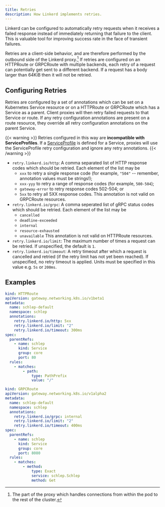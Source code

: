 ```yaml
---
title: Retries
description: How Linkerd implements retries.
---
```


Linkerd can be configured to automatically retry requests when it receives a
failed response instead of immediately returning that failure to the client.
This is valuable tool for improving success rate in the face of transient
failures.

Retries are a client-side behavior, and are therefore performed by the
outbound side of the Linkerd proxy.[^1] If retries are configured on an
HTTPRoute or GRPCRoute with multiple backends, each retry of a request can
potentially get sent to a different backend. If a request has a body larger than
64KiB then it will not be retried.

## Configuring Retries

Retries are configured by a set of annotations which can be set on a Kubernetes
Service resource or on a HTTPRoute or GRPCRoute which has a Service as a parent.
Client proxies will then retry failed requests to that Service or route. If any
retry configuration annotations are present on a route resource, they override
all retry configuration annotations on the parent Service.

{{< warning >}}
Retries configured in this way are **incompatible with ServiceProfiles**. If a
[ServiceProfile](../../features/service-profiles/) is defined for a Service,
proxies will use the ServiceProfile retry configuration and ignore any retry
annotations.
{{< /warning >}}

+ `retry.linkerd.io/http`: A comma separated list of HTTP response codes which
should be retried. Each element of the list may be
  + `xxx` to retry a single response code (for example, `"504"` -- remember,
    annotation values must be strings!);
  + `xxx-yyy` to retry a range of response codes (for example, `500-504`);
  + `gateway-error` to retry response codes 502-504; or
  + `5xx` to retry all 5XX response codes.
This annotation is not valid on GRPCRoute resources.
+ `retry.linkerd.io/grpc`: A comma seperated list of gRPC status codes which
should be retried. Each element of the list may be
  + `cancelled`
  + `deadline-exceeded`
  + `internal`
  + `resource-exhausted`
  + `unavailable`
This annotation is not valid on HTTPRoute resources.
+ `retry.linkerd.io/limit`: The maximum number of times a request can be
retried. If unspecified, the default is `1`.
+ `retry.linkerd.io/timeout`: A retry timeout after which a request is cancelled
and retried (if the retry limit has not yet been reached). If unspecified, no
retry timeout is applied. Units must be specified in this value e.g. `5s` or
`200ms`.

## Examples

```yaml
kind: HTTPRoute
apiVersion: gateway.networking.k8s.io/v1beta1
metadata:
  name: schlep-default
  namespace: schlep
  annotations:
    retry.linkerd.io/http: 5xx
    retry.linkerd.io/limit: "2"
    retry.linkerd.io/timeout: 300ms
spec:
  parentRefs:
    - name: schlep
      kind: Service
      group: core
      port: 80
  rules:
    - matches:
        - path:
            type: PathPrefix
            value: "/"
```

```yaml
kind: GRPCRoute
apiVersion: gateway.networking.k8s.io/v1alpha2
metadata:
  name: schlep-default
  namespace: schlep
  annotations:
    retry.linkerd.io/grpc: internal
    retry.linkerd.io/limit: "2"
    retry.linkerd.io/timeout: 400ms
spec:
  parentRefs:
    - name: schlep
      kind: Service
      group: core
      port: 8080
  rules:
    - matches:
        - method:
            type: Exact
            service: schlep.Schlep
            method: Get
```

[^1]: The part of the proxy which handles connections from within the pod to the
    rest of the cluster.
